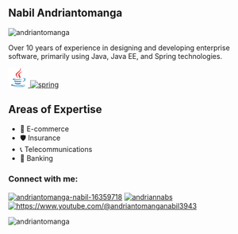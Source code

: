 ##  Nabil Andriantomanga

<p align="left"> <img src="https://komarev.com/ghpvc/?username=andriantomanga&label=Profile%20views&color=0e75b6&style=flat" alt="andriantomanga" /> </p>

<p>
Over 10 years of experience in designing and developing enterprise software, primarily using Java, Java EE, and Spring technologies.
</p>
  
<p>
<a href="https://www.java.com" target="_blank" rel="noreferrer"> <img src="https://raw.githubusercontent.com/devicons/devicon/master/icons/java/java-original.svg" alt="java" width="40" height="40"/> </a>
<a href="https://spring.io/" target="_blank" rel="noreferrer"> <img src="https://www.vectorlogo.zone/logos/springio/springio-icon.svg" alt="spring" width="40" height="40"/> </a>
</p>

##  Areas of Expertise
- 🛒 E-commerce
- 🛡️ Insurance
- 📞 Telecommunications
- 🏦 Banking

<h3 align="left">Connect with me:</h3>
<p align="left">
<a href="https://linkedin.com/in/andriantomanga-nabil-16359718" target="blank"><img align="center" src="https://raw.githubusercontent.com/rahuldkjain/github-profile-readme-generator/master/src/images/icons/Social/linked-in-alt.svg" alt="andriantomanga-nabil-16359718" height="30" width="40" /></a>
<a href="https://instagram.com/andriannabs" target="_blank"><img align="center" src="https://raw.githubusercontent.com/rahuldkjain/github-profile-readme-generator/master/src/images/icons/Social/instagram.svg" alt="andriannabs" height="30" width="40" /></a>
<a href="[https://www.youtube.com/c/https://www.youtube.com/@andriantomanganabil3943](https://www.youtube.com/@andriantomanganabil3943)" target="_blank"><img align="center" src="https://raw.githubusercontent.com/rahuldkjain/github-profile-readme-generator/master/src/images/icons/Social/youtube.svg" alt="https://www.youtube.com/@andriantomanganabil3943" height="30" width="40" /></a>
</p>

<p><img align="left" src="https://github-readme-stats.vercel.app/api/top-langs?username=andriantomanga&show_icons=true&locale=en&layout=compact" alt="andriantomanga" /></p>

